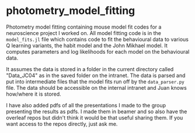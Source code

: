 # photometry_model_fitting
Photometry model fitting containing mouse model fit codes for a neuroscience project I worked on. All model fitting code is in the `model_fits.jl` file which contains code to fit the behavioural data to various Q learning variants, the habit model and the John Mikhael model. It computes parameters and log likelihoods for each model on the behavioural data.

It assumes the data is stored in a folder in the current directory called "Data_JC04" as in the saved folder on the intranet. The data is parsed and put into intermediate files that the model fits run off by the `data_parser.py` file. The data should be accessible on the internal intranet and Juan knows how/where it is stored.

I have also added pdfs of all the presentations I made to the group presenting the results as pdfs. I made them in beamer and so also have the overleaf repos but didn't think it would be that useful sharing them. If you want access to the repos directly, just ask me.
